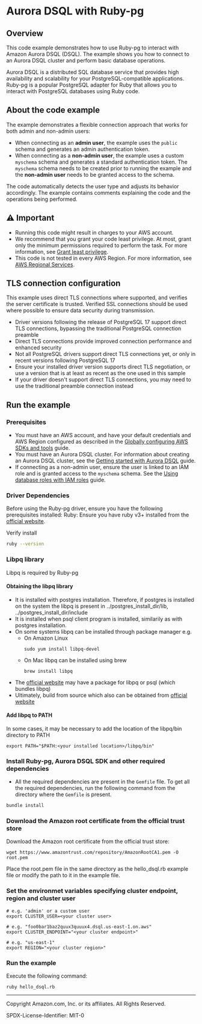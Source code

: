 # Aurora DSQL with Ruby-pg

## Overview

This code example demonstrates how to use Ruby-pg to interact with Amazon Aurora DSQL (DSQL). The example shows you how
to connect to an Aurora DSQL cluster and perform basic database operations.

Aurora DSQL is a distributed SQL database service that provides high availability and scalability for
your PostgreSQL-compatible applications. Ruby-pg is a popular PostgreSQL adapter for Ruby that allows
you to interact with PostgreSQL databases using Ruby code.

## About the code example

The example demonstrates a flexible connection approach that works for both admin and non-admin users:

* When connecting as an **admin user**, the example uses the `public` schema and generates an admin authentication
  token.
* When connecting as a **non-admin user**, the example uses a custom `myschema` schema and generates a standard
  authentication token. The `myschema` schema needs to be created prior to running the example and the **non-admin user** needs to be granted access to the schema.

The code automatically detects the user type and adjusts its behavior accordingly.
The example contains comments explaining the code and the operations being performed.

## ⚠️ Important

* Running this code might result in charges to your AWS account.
* We recommend that you grant your code least privilege. At most, grant only the
  minimum permissions required to perform the task. For more information, see
  [Grant least privilege](https://docs.aws.amazon.com/IAM/latest/UserGuide/best-practices.html#grant-least-privilege).
* This code is not tested in every AWS Region. For more information, see
  [AWS Regional Services](https://aws.amazon.com/about-aws/global-infrastructure/regional-product-services).

## TLS connection configuration

This example uses direct TLS connections where supported, and verifies the server certificate is trusted. Verified SSL
connections should be used where possible to ensure data security during transmission.

* Driver versions following the release of PostgreSQL 17 support direct TLS connections, bypassing the traditional
  PostgreSQL connection preamble
* Direct TLS connections provide improved connection performance and enhanced security
* Not all PostgreSQL drivers support direct TLS connections yet, or only in recent versions following PostgreSQL 17
* Ensure your installed driver version supports direct TLS negotiation, or use a version that is at least as recent as
  the one used in this sample
* If your driver doesn't support direct TLS connections, you may need to use the traditional preamble connection instead

## Run the example

### Prerequisites

* You must have an AWS account, and have your default credentials and AWS Region
  configured as described in the
  [Globally configuring AWS SDKs and tools](https://docs.aws.amazon.com/credref/latest/refdocs/creds-config-files.html)
  guide.
* You must have an Aurora DSQL cluster. For information about creating an Aurora DSQL cluster, see the
  [Getting started with Aurora DSQL](https://docs.aws.amazon.com/aurora-dsql/latest/userguide/getting-started.html)
  guide.
* If connecting as a non-admin user, ensure the user is linked to an IAM role and is granted access to the `myschema`
  schema. See the
  [Using database roles with IAM roles](https://docs.aws.amazon.com/aurora-dsql/latest/userguide/using-database-and-iam-roles.html)
  guide.


### Driver Dependencies

Before using the Ruby-pg driver, ensure you have the following prerequisites installed:
Ruby: Ensure you have ruby v3+ installed from the [official website](https://www.ruby-lang.org/en/documentation/installation/).

Verify install

```bash
ruby --version
```

### Libpq library

Libpq is required by Ruby-pg

#### Obtaining the libpq library

- It is installed with postgres installation. Therefore, if postgres is installed on the system the libpq is present in ../postgres_install_dir/lib, ../postgres_install_dir/include
- It is installed when psql client program is installed, similarily as with postgres installation. 
- On some systems libpq can be installed through package manager  e.g.
  - On Amazon Linux
    ```
    sudo yum install libpq-devel
    ```
  - On Mac libpq can be installed using brew
    ```
    brew install libpq
    ```
- The [official website](https://www.postgresql.org/download/) may have a package for libpq or psql (which bundles libpq)
- Ultimately, build from source which also can be obtained from [official website](https://www.postgresql.org/ftp/source/) 

#### Add libpq to PATH

In some cases, it may be necessary to add the location of the libpq/bin directory to PATH 

```
export PATH="$PATH:<your installed location>/libpq/bin"
```

### Install Ruby-pg, Aurora DSQL SDK and other required dependencies

- All the required dependencies are present in the `Gemfile` file. To get all the required dependencies, run the following command from the directory where the `Gemfile` is present.

```bash
bundle install
```

### Download the Amazon root certificate from the official trust store

Download the Amazon root certificate from the official trust store:

```
wget https://www.amazontrust.com/repository/AmazonRootCA1.pem -O root.pem
```

Place the root.pem file in the same directory as the hello_dsql.rb example file or modify the path to it in the example file.

### Set the environmet variables specifying cluster endpoint, region and cluster user 

```
# e.g. 'admin' or a custom user 
export CLUSTER_USER=<your cluster user> 

# e.g. "foo0bar1baz2quux3quuux4.dsql.us-east-1.on.aws"
export CLUSTER_ENDPOINT="<your cluster endpoint>"

# e.g. "us-east-1"
export REGION="<your cluster region>" 
```

### Run the example 

Execute the following command:

```
ruby hello_dsql.rb
```

---

Copyright Amazon.com, Inc. or its affiliates. All Rights Reserved. 

SPDX-License-Identifier: MIT-0
